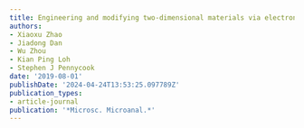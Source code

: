 ```yaml
---
title: Engineering and modifying two-dimensional materials via electron beams
authors:
- Xiaoxu Zhao
- Jiadong Dan
- Wu Zhou
- Kian Ping Loh
- Stephen J Pennycook
date: '2019-08-01'
publishDate: '2024-04-24T13:53:25.097789Z'
publication_types:
- article-journal
publication: '*Microsc. Microanal.*'
---
```

